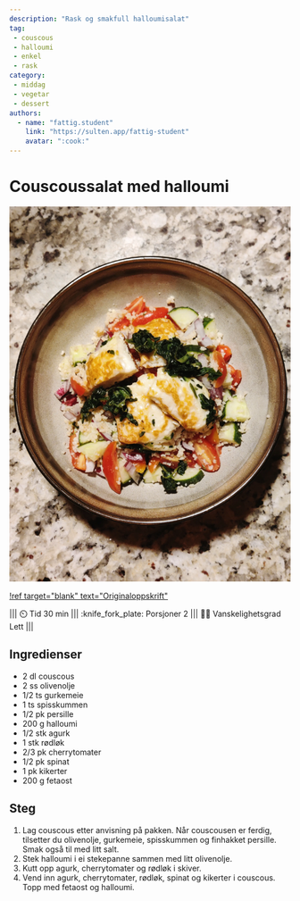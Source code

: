 ```yaml
---
description: "Rask og smakfull halloumisalat"
tag:
 - couscous
 - halloumi
 - enkel
 - rask
category:
 - middag
 - vegetar
 - dessert
authors:
  - name: "fattig.student"
    link: "https://sulten.app/fattig-student"
    avatar: ":cook:"
---
```


# Couscoussalat med halloumi

![](/static/halloumi.webp)

[!ref target="blank" text="Originaloppskrift"](https://sulten.app/recipes/couscous-salad-with-grilled-halloumi)

||| :timer_clock: Tid
30 min
||| :knife_fork_plate: Porsjoner
2
||| :cook: Vanskelighetsgrad
Lett
|||

## Ingredienser

- 2 dl couscous
- 2 ss olivenolje
- 1/2 ts gurkemeie
- 1 ts spisskummen
- 1/2 pk persille
- 200 g halloumi
- 1/2 stk agurk
- 1 stk rødløk
- 2/3 pk cherrytomater
- 1/2 pk spinat
- 1 pk kikerter
- 200 g fetaost

## Steg

1. Lag couscous etter anvisning på pakken. Når couscousen er ferdig, tilsetter du olivenolje, gurkemeie, spisskummen og finhakket persille. Smak også til med litt salt.
2. Stek halloumi i ei stekepanne sammen med litt olivenolje.
3. Kutt opp agurk, cherrytomater og rødløk i skiver.
4. Vend inn agurk, cherrytomater, rødløk, spinat og kikerter i couscous. Topp med fetaost og halloumi. 
